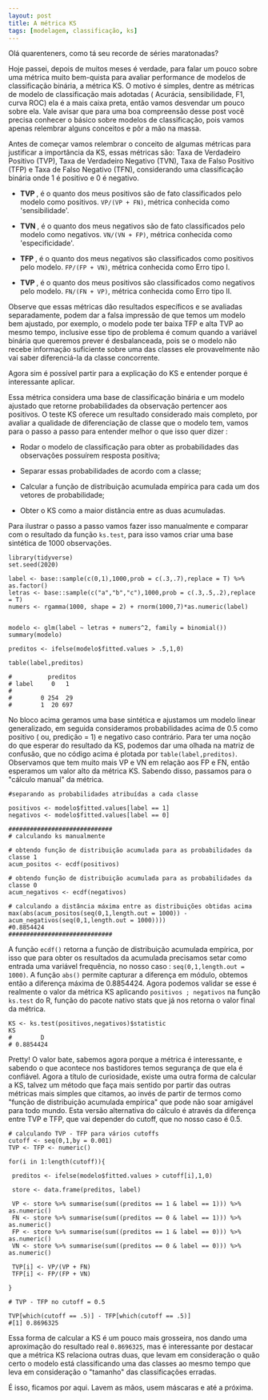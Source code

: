 ```yaml
---
layout: post
title: A métrica KS
tags: [modelagem, classificação, ks]
---  
```


Olá quarenteners, como tá seu recorde de séries maratonadas?

Hoje passei, depois de muitos meses é verdade, para falar um pouco sobre uma métrica muito bem-quista para avaliar performance de modelos de classificação binária, a métrica KS. O motivo é simples, dentre as métricas de modelo de classificação mais adotadas ( Acurácia, sensibilidade, F1, curva ROC) ela é a mais caixa preta, então vamos desvendar um pouco sobre ela. Vale avisar que para uma boa compreensão desse  post você precisa conhecer o básico sobre modelos de classificação, pois vamos apenas relembrar alguns conceitos e pôr a mão na massa.

Antes de começar vamos relembrar o conceito de algumas métricas para justificar a importância da KS, essas métricas são: Taxa de Verdadeiro Positivo (TVP), Taxa de Verdadeiro Negativo (TVN), Taxa de Falso Positivo (TFP) e Taxa de Falso Negativo (TFN), considerando uma classificação binária onde 1 é positivo e 0 é negativo.

- <strong> TVP </strong>, é o quanto dos meus positivos são de fato classificados pelo modelo como positivos. `VP/(VP + FN)`, métrica conhecida como 'sensibilidade'.

- <strong> TVN </strong>, é o quanto dos meus negativos são de fato classificados pelo modelo como negativos. `VN/(VN + FP)`, métrica conhecida como 'especificidade'.

- <strong> TFP </strong>, é o quanto dos meus negativos são classificados como positivos pelo modelo. `FP/(FP + VN)`, métrica conhecida como Erro tipo I.

- <strong> TVP </strong>, é o quanto dos meus positivos são classificados como negativos pelo modelo. `FN/(FN + VP)`, métrica conhecida como Erro tipo II.

Observe que essas métricas dão resultados específicos e se avaliadas separadamente, podem dar a falsa impressão de que temos um modelo bem ajustado, por exemplo, o modelo pode ter baixa TFP e alta TVP ao mesmo tempo, inclusive esse tipo de problema é comum quando a variável binária que queremos prever é desbalanceada, pois se o modelo não recebe informação suficiente sobre uma das classes ele provavelmente não vai saber diferenciá-la da classe concorrente. 

 Agora sim é possível partir para a explicação do KS e entender porque é interessante aplicar.

 Essa métrica considera uma base de classificação binária e um modelo ajustado que retorne probabilidades da observação pertencer aos positivos. O teste KS oferece um resultado considerado mais completo, por avaliar a qualidade de diferenciação de classe que o modelo tem, vamos para o passo a passo para entender melhor o que isso quer dizer :

-  Rodar o modelo de classificação para obter as probabilidades das observações possuírem resposta positiva;

-  Separar essas probabilidades de acordo com a classe;

-  Calcular a função de distribuição acumulada empírica para cada um dos vetores de probabilidade;

-  Obter o KS como a maior distância entre as duas acumuladas.

 Para ilustrar o passo a passo vamos fazer isso manualmente e comparar com o resultado da função `ks.test`, para isso vamos criar uma base sintética de 1000 observações.

```
library(tidyverse)
set.seed(2020)

label <- base::sample(c(0,1),1000,prob = c(.3,.7),replace = T) %>% as.factor()
letras <- base::sample(c("a","b","c"),1000,prob = c(.3,.5,.2),replace = T)
numers <- rgamma(1000, shape = 2) + rnorm(1000,7)*as.numeric(label)


modelo <- glm(label ~ letras + numers^2, family = binomial())
summary(modelo)

preditos <- ifelse(modelo$fitted.values > .5,1,0)

table(label,preditos)

#          preditos
# label     0   1
# 
#        0 254  29
#        1  20 697
```

No bloco acima geramos uma base sintética e ajustamos um modelo linear generalizado, em seguida consideramos probabilidades acima de 0.5 como positivo ( ou, predição = 1) e negativo caso contrário. Para ter uma noção do que esperar do resultado da KS, podemos dar uma olhada na matriz de confusão, que no código acima é plotada por `table(label,preditos)`. Observamos que tem muito mais VP e VN em relação aos FP e FN, então esperamos um valor alto da métrica KS. Sabendo disso, passamos para o "cálculo manual" da métrica.

```
#separando as probabilidades atribuídas a cada classe

positivos <- modelo$fitted.values[label == 1]
negativos <- modelo$fitted.values[label == 0]

#############################
# calculando ks manualmente

# obtendo função de distribuição acumulada para as probabilidades da classe 1
acum_positos <- ecdf(positivos)

# obtendo função de distribuição acumulada para as probabilidades da classe 0
acum_negativos <- ecdf(negativos)

# calculando a distância máxima entre as distribuições obtidas acima
max(abs(acum_positos(seq(0,1,length.out = 1000)) - 
acum_negativos(seq(0,1,length.out = 1000))))
#0.8854424
#############################
```

 A função `ecdf()` retorna a função de distribuição acumulada empírica, por isso que para obter os resultados da acumulada precisamos setar como entrada uma variável frequência, no nosso caso : `seq(0,1,length.out = 1000)`. A função `abs()` permite capturar a diferença em módulo, obtemos então a diferença máxima de 0.8854424. Agora podemos validar se esse é realmente o valor da métrica KS aplicando `positivos ; negativos` na função `ks.test` do R, função do pacote nativo stats que já nos retorna o valor final da métrica.  

```
KS <- ks.test(positivos,negativos)$statistic
KS
#        D 
# 0.8854424 
```

 Pretty! O valor bate, sabemos agora porque a métrica é interessante, e sabendo o que acontece nos bastidores temos segurança de que ela é confiável. Agora a título de curiosidade, existe uma outra forma de calcular a KS, talvez um método que faça mais sentido por partir das outras métricas mais simples que citamos, ao invés de partir de termos como "função de distribuição acumulada empírica" que pode não soar amigável para todo mundo. Esta versão alternativa do cálculo é através da diferença entre TVP e TFP, que vai depender do cutoff, que no nosso caso é 0.5.
 
 ```
 # calculando TVP - TFP para vários cutoffs
cutoff <- seq(0,1,by = 0.001)
TVP <- TFP <- numeric()

for(i in 1:length(cutoff)){
  
  preditos <- ifelse(modelo$fitted.values > cutoff[i],1,0)
  
  store <- data.frame(preditos, label)
  
  VP <- store %>% summarise(sum((preditos == 1 & label == 1))) %>% as.numeric()
  FN <- store %>% summarise(sum((preditos == 0 & label == 1))) %>% as.numeric()
  FP <- store %>% summarise(sum((preditos == 1 & label == 0))) %>% as.numeric()
  VN <- store %>% summarise(sum((preditos == 0 & label == 0))) %>% as.numeric()
  
  TVP[i] <- VP/(VP + FN)
  TFP[i] <- FP/(FP + VN)
  
}

# TVP - TFP no cutoff = 0.5

TVP[which(cutoff == .5)] - TFP[which(cutoff == .5)]
#[1] 0.8696325
 ```
 
 Essa forma de calcular a KS é um pouco mais grosseira, nos dando uma aproximação do resultado real `0.8696325`, mas é interessante por destacar que a métrica KS relaciona outras duas, que levam em consideração o quão certo o modelo está classificando uma das classes ao mesmo tempo que leva em consideração o "tamanho" das classificações erradas.
 
 É isso, ficamos por aqui. Lavem as mãos, usem máscaras e até a próxima.
